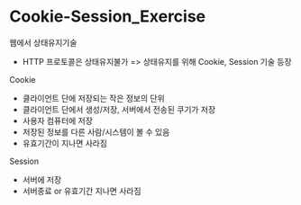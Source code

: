 # Cookie-Session_Exercise

웹에서 상태유지기술
- HTTP 프로토콜은 상태유지불가 => 상태유지를 위해 Cookie, Session 기술 등장

Cookie
- 클라이언트 단에 저장되는 작은 정보의 단위
- 클라이언트 단에서 생성/저장, 서버에서 전송된 쿠기가 저장
- 사용자 컴퓨터에 저장
- 저장된 정보를 다른 사람/시스템이 볼 수 있음
- 유효기간이 지나면 사라짐

Session
- 서버에 저장
- 서버종료 or 유효기간 지나면 사라짐

